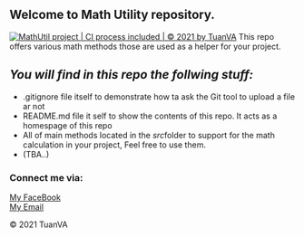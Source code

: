 ## Welcome to Math Utility repository.


[![MathUtil project | CI process included | © 2021 by TuanVA](https://github.com/TuanVASE140819/test_git/actions/workflows/mathutil-ci-actions.yml/badge.svg)](https://github.com/TuanVASE140819/test_git/actions/workflows/mathutil-ci-actions.yml)
This repo offers various math methods those are used as a helper for your project.



## *_You will find in this repo the follwing stuff:_*
* .gitignore file itself to demonstrate how ta ask the Git tool to upload a file ar not
*  README.md file it self to show the contents of this repo. It acts
as a homespage of this repo
*  All of main methods located in the *src*folder to support for the math calculation in your project, Feel free to use them.
* (TBA..)

### Connect me via:
[My FaceBook](https://www.facebook.com/profile.php?id=100014190151009)  
[My Email](tuanvase140819@gmail.com)

© 2021 TuanVA

